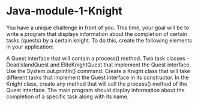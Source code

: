 # Java-module-1-Knight
You have a unique challenge in front of you. This time, your goal will be to write a program
that displays information about the completion of certain tasks (quests) by a certain knight.
To do this, create the following elements in your application:

A Quest interface that will contain a process() method.
Two task classes - DeadIslandQuest and EliteKnightQuest that implement the Quest interface. Use the System.out.println() command.
Create a Knight class that will take different tasks that implement the Quest interface in its constructor.
In the Knight class, create any method that will call the process() method of the Quest interface.
The main program should display information about the completion of a specific task along with its name.
